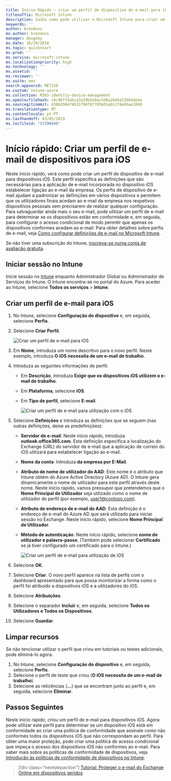 ```yaml
---
title: Início Rápido – criar um perfil de dispositivo de e-mail para iOS
titlesuffix: Microsoft Intune
description: Saiba como pode utilizar o Microsoft Intune para criar um perfil de dispositivo de e-mail de modo que os dispositivos iOS possam estabelecer uma ligação segura ao e-mail da empresa.
keywords: ''
author: brenduns
ms.author: brenduns
manager: dougeby
ms.date: 10/29/2018
ms.topic: quickstart
ms.prod: ''
ms.service: microsoft-intune
ms.localizationpriority: high
ms.technology: ''
ms.assetid: ''
ms.reviewer: ''
ms.suite: ems
search.appverid: MET150
ms.custom: intune-azure
ms.collection: M365-identity-device-management
ms.openlocfilehash: c0c96ffdabca3a29b2e0ac5d0a26d5e23b0dabda
ms.sourcegitcommit: 430b290474b11f9df87785b01edc178e6bae2049
ms.translationtype: MT
ms.contentlocale: pt-PT
ms.lasthandoff: 03/05/2019
ms.locfileid: "57390440"
---
```

# <a name="quickstart-create-an-email-device-profile-for-ios"></a>Início rápido: Criar um perfil de e-mail de dispositivos para iOS

Neste início rápido, verá como pode criar um perfil de dispositivo de e-mail para dispositivos iOS. Este perfil especifica as definições que são necessárias para a aplicação de e-mail incorporada no dispositivo iOS estabelecer ligação ao e-mail da empresa. Os perfis de dispositivo de e-mail ajudam a padronizar as definições em vários dispositivos e permitem que os utilizadores finais acedam ao e-mail da empresa nos respetivos dispositivos pessoais sem precisarem de realizar qualquer configuração. Para salvaguardar ainda mais o seu e-mail, pode utilizar um perfil de e-mail para determinar se os dispositivos estão em conformidade e, em seguida, para configurar o acesso condicional de modo permitir que apenas os dispositivos conformes acedam ao e-mail. Para obter detalhes sobre perfis de e-mail, veja [Como configurar definições de e-mail no Microsoft Intune](email-settings-configure.md).

Se não tiver uma subscrição do Intune, [inscreva-se numa conta de avaliação gratuita](free-trial-sign-up.md).

## <a name="sign-in-to-intune"></a>Iniciar sessão no Intune

Inicie sessão no [Intune](https://aka.ms/intuneportal) enquanto Administrador Global ou Administrador de Serviços do Intune. O Intune encontra-se no portal do Azure. Para aceder ao Intune, selecione **Todos os serviços** > **Intune**.

## <a name="create-an-ios-email-profile"></a>Criar um perfil de e-mail para iOS
1. No Intune, selecione **Configuração do dispositivo** e, em seguida, selecione **Perfis**.
2. Selecione **Criar Perfil**.
   
   ![Criar um perfil de e-mail para iOS](media/quickstart-email-profile/ios-create-profile.png)

3. Em **Nome**, introduza um nome descritivo para o novo perfil. Neste exemplo, introduza **O iOS necessita de um e-mail de trabalho**.
4. Introduza as seguintes informações de perfil:
   - Em **Descrição**, introduza **Exigir que os dispositivos iOS utilizem o e-mail de trabalho**.
   - Em **Plataforma**, selecione **iOS**.
   - Em **Tipo de perfil**, selecione **E-mail**.
    
     ![Criar um perfil de e-mail para utilização com o iOS](media/quickstart-email-profile/ios-email-profile-name.png)

5. Selecione **Definições** e introduza as definições que se seguem (nas outras definições, deixe as predefinições):
   - **Servidor de e-mail**: Neste início rápido, introduza **outlook.office365.com**. Esta definição especifica a localização do Exchange (URL) do servidor de e-mail que a aplicação de correio do iOS utilizará para estabelecer ligação ao e-mail.
   - **Nome da conta**: Introduza **da empresa por E-Mail**.
   - **Atributo de nome de utilizador do AAD**: Este nome é o atributo que Intune obtém do Azure Active Directory (Azure AD). O Intune gera dinamicamente o nome de utilizador para este perfil através deste nome. Neste início rápido, vamos pressupor que pretendemos que o **Nome Principal de Utilizador** seja utilizado como o nome de utilizador do perfil (por exemplo, user1@contoso.com).
   - **Atributo de endereço de e-mail do AAD**: Esta definição é o endereço de e-mail do Azure AD que será utilizado para iniciar sessão no Exchange. Neste início rápido, selecione **Nome Principal de Utilizador**.
   - **Método de autenticação**: Neste início rápido, selecione **nome de utilizador e palavra-passe**. (Também pode selecionar **Certificado** se já tiver configurado um certificado para o Intune.)
    
     ![Criar um perfil de e-mail para utilização de iOS](media/quickstart-email-profile/ios-email-profile.png)

6. Selecione **OK**.
7. Selecione **Criar**. O novo perfil aparece na lista de perfis com o dashboard apresentado para que possa monitorizar a forma como o perfil foi atribuído a dispositivos iOS e a utilizadores do iOS.
8. Selecione **Atribuições**.
9. Selecione o separador **Incluir** e, em seguida, selecione **Todos os Utilizadores e Todos os Dispositivos**. 
10. Selecione **Guardar**.

## <a name="clean-up-resources"></a>Limpar recursos
Se não tencionar utilizar o perfil que criou em tutoriais ou testes adicionais, pode eliminá-lo agora.
1. No Intune, selecione **Configuração do dispositivo** e, em seguida, selecione **Perfis**.
2. Selecione o perfil de teste que criou (**O iOS necessita de um e-mail de trabalho**).
3. Selecione as reticências (**...**) que se encontram junto ao perfil e, em seguida, selecione **Eliminar**.

## <a name="next-steps"></a>Passos Seguintes

Neste início rápido, criou um perfil de e-mail para dispositivos iOS. Agora pode utilizar este perfil para determinar se um dispositivo iOS está em conformidade ao criar uma política de conformidade que assinale como não conformes todos os dispositivos iOS que não correspondam ao perfil. Para obter uma maior proteção, pode criar uma política de acesso condicional que impeça o acesso dos dispositivos iOS não conformes ao e-mail. Para saber mais sobre as políticas de conformidade de dispositivos, veja [Introdução às políticas de conformidade de dispositivos no Intune](device-compliance-get-started.md).

> [!div class="nextstepaction"]
> [Tutorial: Proteger o e-mail do Exchange Online em dispositivos geridos](tutorial-protect-email-on-enrolled-devices.md)
